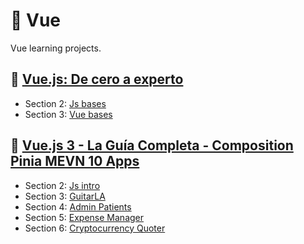 # 🍏 Vue

Vue learning projects.

## 🗿 [Vue.js: De cero a experto](https://www.udemy.com/course/vuejs-fh/)

- Section 2: [Js bases](https://github.com/skuzow/learn/tree/master/front/vue/00-js-bases)
- Section 3: [Vue bases](https://github.com/skuzow/learn/tree/master/front/vue/01-vue-bases)

## 🍐 [Vue.js 3 - La Guía Completa - Composition Pinia MEVN 10 Apps](https://www.udemy.com/course/vuejs-la-guia-completa-composition-pinia-mevn-creando-proyectos-reales/)

- Section 2: [Js intro](https://github.com/skuzow/learn/tree/master/front/vue/03-js-intro)
- Section 3: [GuitarLA](https://github.com/skuzow/learn/tree/master/front/vue/04-guitarla)
- Section 4: [Admin Patients](https://github.com/skuzow/learn/tree/master/front/vue/05-admin-patients)
- Section 5: [Expense Manager](https://github.com/skuzow/learn/tree/master/front/vue/06-expense-manager)
- Section 6: [Cryptocurrency Quoter](https://github.com/skuzow/learn/tree/master/front/vue/07-cryptocurrency-quoter)
